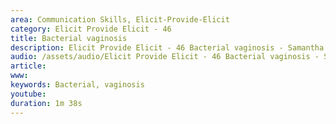 ```yaml
---
area: Communication Skills, Elicit-Provide-Elicit
category: Elicit Provide Elicit - 46
title: Bacterial vaginosis
description: Elicit Provide Elicit - 46 Bacterial vaginosis - Samantha
audio: /assets/audio/Elicit Provide Elicit - 46 Bacterial vaginosis - Samantha - MQ.mp3
article: 
www: 
keywords: Bacterial, vaginosis
youtube: 
duration: 1m 38s
--- 
```

